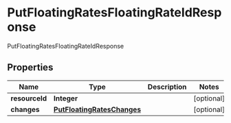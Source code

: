 

# PutFloatingRatesFloatingRateIdResponse

PutFloatingRatesFloatingRateIdResponse
## Properties

Name | Type | Description | Notes
------------ | ------------- | ------------- | -------------
**resourceId** | **Integer** |  |  [optional]
**changes** | [**PutFloatingRatesChanges**](PutFloatingRatesChanges.md) |  |  [optional]



